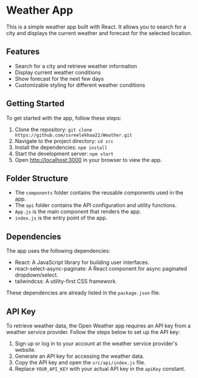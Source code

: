 # Weather App

This is a simple weather app built with React. It allows you to search for a city and displays the current weather and forecast for the selected location.

## Features

- Search for a city and retrieve weather information
- Display current weather conditions
- Show forecast for the next few days
- Customizable styling for different weather conditions

## Getting Started

To get started with the app, follow these steps:

1. Clone the repository: `git clone https://github.com/ssreelekhaa22/Weather.git`
2. Navigate to the project directory: `cd src`
3. Install the dependencies: `npm install`
4. Start the development server: `npm start`
5. Open [http://localhost:3000](http://localhost:3000) in your browser to view the app.

## Folder Structure

- The `components` folder contains the reusable components used in the app.
- The `api` folder contains the API configuration and utility functions.
- `App.js` is the main component that renders the app.
- `index.js` is the entry point of the app.

## Dependencies

The app uses the following dependencies:

- React: A JavaScript library for building user interfaces.
- react-select-async-paginate: A React component for async paginated dropdown/select.
- tailwindcss: A utility-first CSS framework.

These dependencies are already listed in the `package.json` file.

## API Key

To retrieve weather data, the Open Weather app requires an API key from a weather service provider. Follow the steps below to set up the API key:

1. Sign up or log in to your account at the weather service provider's website.
2. Generate an API key for accessing the weather data.
3. Copy the API key and open the `src/api/index.js` file.
4. Replace `YOUR_API_KEY` with your actual API key in the `apiKey` constant.

